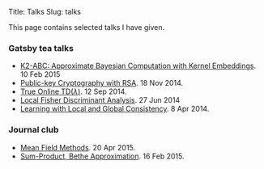Title: Talks
Slug: talks


This page contains selected talks I have given.

### Gatsby tea talks 

* [K2-ABC: Approximate Bayesian Computation with Kernel
  Embeddings](files/slides/k2abc.pdf). 10 Feb 2015
* [Public-key Cryptography with RSA](files/slides/rsa_intro.pdf). 18 Nov 2014.
* [True Online TD$(\lambda)$](files/slides/true_online_td.pdf). 12 Sep 2014.
* [Local Fisher Discriminant Analysis](files/slides/lfda_slides.pdf). 27 Jun 2014
* [Learning with Local and Global
  Consistency](files/slides/label_propagation.pdf). 8 Apr 2014. 

### Journal club 

* [Mean Field Methods](files/slides/waijor_mean_field.pdf). 20 Apr 2015.
* [Sum-Product, Bethe Approximation](files/slides/waijor_bethe_kikuchi_mljc.pdf). 
    16 Feb 2015.


